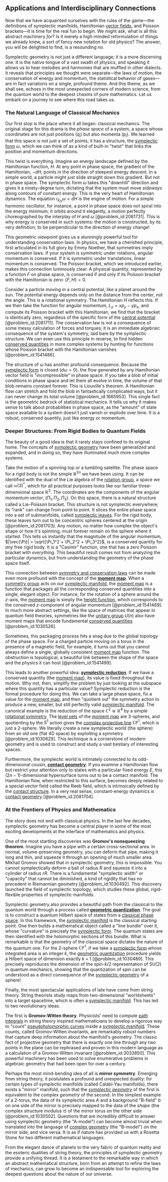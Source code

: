 ## Applications and Interdisciplinary Connections

Now that we have acquainted ourselves with the rules of the game—the definitions of symplectic manifolds, Hamiltonian [vector fields](@article_id:160890), and Poisson brackets—it is time for the real fun to begin. We might ask, what is all this abstract machinery *for*? Is it merely a high-minded reformulation of things we already knew, a sort of fancy new notation for old physics? The answer, you will be delighted to find, is a resounding *no*.

Symplectic geometry is not just a different language; it is a more discerning one. It is the native tongue of a vast swath of physics, and speaking it allows us to hear melodies and harmonies that are muffled in other dialects. It reveals that principles we thought were separate—the laws of motion, the conservation of energy and momentum, the statistical behavior of gases—are in fact variations on a single, profound theme. And this theme, as we shall see, echoes in the most unexpected corners of modern science, from the quantum world to the deepest chasms of pure mathematics. Let us embark on a journey to see where this road takes us.

### The Natural Language of Classical Mechanics

Our first stop is the place where it all began: classical mechanics. The original stage for this drama is the *phase space* of a system, a space whose coordinates are not just positions ($q_i$) but also momenta ($p_i$). We learned that this space is not just a set of points; it has a structure, the [symplectic form](@article_id:161125) $\omega$, which we can think of as a kind of built-in "twist" that links the position and momentum directions.

This twist is everything. Imagine an energy landscape defined by the Hamiltonian function, $H$. At any point in phase space, the gradient of the Hamiltonian, $-dH$, points in the direction of steepest energy descent. In a simple world, a particle might just slide straight down this gradient. But not in phase space. The symplectic form $\omega$ takes this "downhill" direction and gives it a ninety-degree turn, dictating that the system must move *sideways* along contours of constant energy. This is the very heart of Hamiltonian dynamics. The equation $i_{X_H}\omega = dH$ is the engine of motion. For a simple harmonic oscillator, for instance, a point in phase space does not spiral into the energy minimum; it orbits around it elegantly, a motion perfectly choreographed by the interplay of $H$ and $\omega$ [@problem_id:2081731]. This is why energy is conserved in such systems: the motion is constructed, by its very definition, to be perpendicular to the direction of energy change!

This geometric viewpoint gives us a stunningly powerful tool for understanding conservation laws. In physics, we have a cherished principle, first articulated in its full glory by Emmy Noether, that symmetries imply conservation laws. If your system is symmetric under rotations, angular momentum is conserved. If it is symmetric under translations, linear momentum is conserved. The Poisson bracket, which we introduced earlier, makes this connection luminously clear. A physical quantity, represented by a function $F$ on phase space, is conserved if and only if its Poisson bracket with the Hamiltonian is zero: $\{F, H\} = 0$.

Consider a particle moving in a central potential, like a planet around the sun. The potential energy depends only on the distance from the center, not the angle. This is a rotational symmetry. The Hamiltonian $H$ reflects this. If we then take the function for angular momentum, $L_z = xp_y - yp_x$, and compute its Poisson bracket with this Hamiltonian, we find that the bracket is identically zero, regardless of the specific form of the [central potential](@article_id:148069) [@problem_id:2081711]. The conservation law is not a consequence of some messy calculation of forces and torques; it is an immediate algebraic consequence of the system's symmetry, laid bare by the symplectic structure. We can even use this principle in reverse, to find hidden [conserved quantities](@article_id:148009) in more complex systems by hunting for functions whose Poisson bracket with the Hamiltonian vanishes [@problem_id:1541486].

The structure of $\omega$ has another profound consequence. Because the [symplectic form](@article_id:161125) is closed ($d\omega = 0$), the flow generated by any Hamiltonian vector field is "incompressible" in phase space. If you take a blob of initial conditions in phase space and let them all evolve in time, the volume of that blob remains constant forever. This is Liouville's theorem. A Hamiltonian flow can stretch and fold the blob in fantastically complicated ways, but it can never change its total volume [@problem_id:1665953]. This single fact is the geometric bedrock of statistical mechanics. It tells us why it makes sense to talk about probabilities in phase space, as the "amount" of state space available to a system doesn't just vanish or explode over time. It is a robust, conserved quantity, just like energy or momentum.

### Deeper Structures: From Rigid Bodies to Quantum Fields

The beauty of a good idea is that it rarely stays confined to its original home. The concepts of [symplectic geometry](@article_id:160289) have been generalized and expanded, and in doing so, they have illuminated much more complex systems.

Take the motion of a spinning top or a tumbling satellite. The phase space for a rigid body is not the simple $\mathbb{R}^{2n}$ we have been using. It can be identified with the dual of the Lie algebra of the [rotation group](@article_id:203918), a space we call $\mathfrak{so}(3)^*$, which for all practical purposes looks like our familiar three-dimensional space $\mathbb{R}^3$. The coordinates are the components of the angular momentum vector, $(\Pi_1, \Pi_2, \Pi_3)$. On this space, there is a natural structure called a Lie-Poisson bracket. This structure is not symplectic everywhere; its "rank" can change from point to point. It slices the entire phase space into a set of submanifolds, called [symplectic leaves](@article_id:157765). For the rigid body, these leaves turn out to be concentric spheres centered at the origin [@problem_id:2081703]. Any motion, no matter how complex the object's shape or how it's spinning, must forever remain on the sphere where it started. This tells us instantly that the magnitude of the angular momentum, $|\vec{\Pi}| = \sqrt{\Pi_1^2 + \Pi_2^2 + \Pi_3^2}$, is a conserved quantity for *any* free rigid body. It is a "Casimir" function, one that has a zero Poisson bracket with *everything*. This beautiful result comes not from analyzing the particular dynamics, but from understanding the geometry of the phase space itself.

This connection between [symmetry and conservation laws](@article_id:159806) can be made even more profound with the concept of the **[moment map](@article_id:157444)**. When a [symmetry group](@article_id:138068) acts on our [symplectic manifold](@article_id:637276), the [moment map](@article_id:157444) is a function that packages all the corresponding conserved quantities into a single, elegant object. For instance, for the rotation of a sphere around the $z$-axis, the [moment map](@article_id:157444) is simply the [height function](@article_id:271499), which corresponds to the conserved $z$-component of angular momentum [@problem_id:1541469]. In much more abstract settings, like the space of matrices that appear in quantum field theories, symmetries like the [unitary group](@article_id:138108) $U(n)$ also have moment maps that encode fundamental [conserved quantities](@article_id:148009) [@problem_id:1030526].

Sometimes, this packaging process hits a snag due to the global topology of the phase space. For a charged particle moving on a torus in the presence of a magnetic field, for example, it turns out that you cannot always define a single, globally consistent [moment map](@article_id:157444) function. The obstruction is topological, a beautiful link between the shape of the space and the physics it can host [@problem_id:1541499].

This leads to another powerful idea: **[symplectic reduction](@article_id:169706)**. If we have a conserved quantity (the [moment map](@article_id:157444)), its value is fixed throughout the motion. Why not, then, simplify the problem by just looking at the subspace where this quantity has a particular value? Symplectic reduction is the formal procedure for doing this. We can take a large phase space, fix a value for the [moment map](@article_id:157444), and then "quotient out" the symmetry action to produce a new, smaller, but still perfectly valid [symplectic manifold](@article_id:637276). The canonical example is the reduction of the space $\mathbb{C}^2 \cong \mathbb{R}^4$ by a simple [rotational symmetry](@article_id:136583). The [level sets](@article_id:150661) of the [moment map](@article_id:157444) are 3-spheres, and quotienting by the $S^1$ action gives the [complex projective line](@article_id:276454) $\mathbb{CP}^1$, which is just a 2-sphere. We literally create a new symplectic world (the sphere) from an old one (flat 4D space) by exploiting a symmetry [@problem_id:1030629]. This technique is a cornerstone of modern geometry and is used to construct and study a vast bestiary of interesting spaces.

Furthermore, the symplectic world is intimately connected to its odd-dimensional cousin, **[contact geometry](@article_id:634903)**. If you examine a Hamiltonian flow but restrict your attention only to states with a particular fixed energy $E$, this $(2n-1)$-dimensional hypersurface turns out to be a contact manifold. The Hamiltonian flow, when restricted to this surface, becomes deeply related to a special vector field called the Reeb field, which is intrinsically defined by the [contact structure](@article_id:635155). In a very real sense, constant-energy dynamics *is* [contact geometry](@article_id:634903) [@problem_id:2081704].

### At the Frontiers of Physics and Mathematics

The story does not end with classical physics. In the last few decades, symplectic geometry has become a central player in some of the most exciting developments at the interface of mathematics and physics.

One of the most startling discoveries was **Gromov's nonsqueezing theorem**. Imagine you have a pipe with a certain cross-sectional area. In normal, volume-preserving geometry, you can deform that pipe, making it long and thin, and squeeze it through an opening of much smaller area. Mikhail Gromov showed that in symplectic geometry, this is impossible. You cannot symplectically deform a ball of radius $R$ and squeeze it into a cylinder of radius $r  R$. There is a fundamental "symplectic width" or "capacity" that cannot be diminished, a kind of rigidity that has no precedent in Riemannian geometry [@problem_id:1030492]. This discovery launched the field of symplectic topology, which studies these global, rigid-flexible properties of symplectic manifolds.

Symplectic geometry also provides a beautiful path from the classical to the quantum world through a process called **[geometric quantization](@article_id:158680)**. The goal is to construct a quantum Hilbert space of states from a [classical phase space](@article_id:195273). In this framework, the [symplectic manifold](@article_id:637276) is the classical starting point. One then builds a mathematical object called a "line bundle" over it, whose "curvature" is precisely the [symplectic form](@article_id:161125). The quantum states are then identified with the holomorphic sections of this bundle. What is remarkable is that the geometry of the classical space dictates the nature of the quantum one. For the 2-sphere $\mathbb{CP}^1$, if we take a [symplectic form](@article_id:161125) whose integrated area is an integer $k$, the [geometric quantization](@article_id:158680) procedure yields a Hilbert space of dimension exactly $k+1$ [@problem_id:1030489]. This precisely reproduces the dimension of the spin-$k/2$ representation of SU(2) in quantum mechanics, showing that the quantization of spin can be understood as a direct consequence of the [symplectic geometry](@article_id:160289) of a sphere!

Finally, the most spectacular applications of late have come from string theory. String theorists study maps from two-dimensional "worldsheets" into a target spacetime, which is often a [symplectic manifold](@article_id:637276). This has led to two revolutionary ideas.

The first is **Gromov-Witten theory**. Physicists' need to compute [path integrals](@article_id:142091) in string theory inspired mathematicians to develop a rigorous way to "count" [pseudoholomorphic curves](@article_id:201160) inside a [symplectic manifold](@article_id:637276). These counts, called Gromov-Witten invariants, are remarkably robust numbers that capture deep information about the manifold's geometry. The classic fact of projective geometry that there is exactly one line through any two points in the plane can be rephrased and proven in this modern language as a calculation of a Gromov-Witten invariant [@problem_id:3033850]. This powerful machinery has been used to solve enumerative problems in algebraic geometry that had been open for over a century.

Perhaps the most mind-bending idea of all is **mirror symmetry**. Emerging from string theory, it postulates a profound and unexpected duality: for certain types of symplectic manifolds (called Calabi-Yau manifolds), there exists a "mirror" manifold, such that the *[symplectic geometry](@article_id:160289)* of the first is equivalent to the *complex geometry* of the second. In the simplest example of a 2-torus, the data of its symplectic area $A$ and a background "B-field" $b$ on one side of the mirror is precisely mapped to the data of the *shape* (the complex structure modulus $\tau$) of the mirror torus on the other side [@problem_id:1030502]. Questions that are incredibly difficult to answer using symplectic geometry (the "A-model") can become almost trivial when translated into the language of [complex geometry](@article_id:158586) (the "B-model") on the mirror side, and vice versa. It is as if nature has provided us with a Rosetta Stone for two different mathematical languages.

From the elegant dance of planets to the very fabric of quantum reality and the esoteric dualities of string theory, the principles of symplectic geometry provide a unifying thread. It is a testament to the remarkable way in which an abstract mathematical structure, born from an attempt to refine the laws of mechanics, can grow to become an indispensable tool for exploring the deepest questions about the nature of our universe.